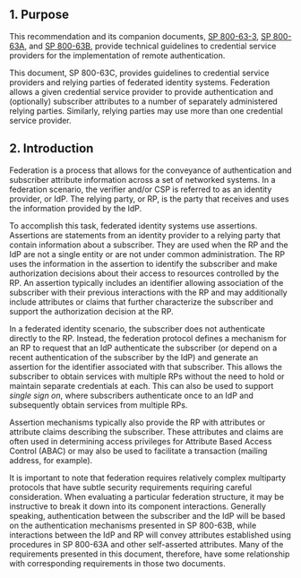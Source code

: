 <a name="sec1"></a>

## 1. Purpose

This recommendation and its companion documents, [SP 800-63-3](sp800-63-3.html), [SP 800-63A](sp800-63a.html), and [SP 800-63B](sp800-63b.html), provide technical guidelines to credential service providers for the implementation of remote authentication.

This document, SP 800-63C, provides guidelines to credential service providers and relying parties of federated identity systems. Federation allows a given credential service provider to provide authentication and (optionally) subscriber attributes to a number of separately administered relying parties. Similarly, relying parties may use more than one credential service provider.

<a name="sec2"></a>

## 2. Introduction

Federation is a process that allows for the conveyance of authentication and subscriber attribute information across a set of networked systems. In a federation scenario, the verifier and/or CSP is referred to as an identity provider, or IdP. The relying party, or RP, is the party that receives and uses the information provided by the IdP.

To accomplish this task, federated identity systems use assertions. Assertions are statements from an identity provider to a relying party that contain information about a subscriber. They are used when the RP and the IdP are not a single entity or are not under common administration. The RP uses the information in the assertion to identify the subscriber and make authorization decisions about their access to resources controlled by the RP. An assertion typically includes an identifier allowing association of the subscriber with their previous interactions with the RP and may additionally include attributes or claims that further characterize the subscriber and support the authorization decision at the RP.

In a federated identity scenario, the subscriber does not authenticate directly to the RP. Instead, the federation protocol defines a mechanism for an RP to request that an IdP authenticate the subscriber (or depend on a recent authentication of the subscriber  by the IdP) and generate an assertion for the identifier associated with that subscriber. This allows the subscriber to obtain services with multiple RPs without the need to hold or maintain separate credentials at each. This can also be used to support *single sign on*, where subscribers authenticate once to an IdP and subsequently obtain services from multiple RPs.

Assertion mechanisms typically also provide the RP with attributes or attribute claims describing the subscriber. These attributes and claims are often used in determining access privileges for Attribute Based Access Control (ABAC) or may also be used to facilitate a transaction (mailing address, for example).

It is important to note that federation requires relatively complex multiparty protocols that have subtle security requirements requiring careful consideration. When evaluating a particular federation structure, it may be instructive to break it down into its component interactions. Generally speaking, authentication between the subscriber and the IdP will be based on the authentication mechanisms presented in SP 800-63B, while interactions between the IdP and RP will convey attributes established using procedures in SP 800-63A and other self-asserted attributes. Many of the requirements presented in this document, therefore, have some relationship with corresponding requirements in those two documents.
